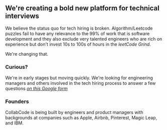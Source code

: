 ## We're creating a bold new platform for technical interviews

We believe the status quo for tech hiring is broken. Algorithm/Leetcode puzzles fail to have any relevance to the 99% of work that is software development and they also exclude very talented engineers who are rich on experience but don't invest 10s to 100s of hours in the *leetCode Grind*.

We're changing that.

### Curious?

We're in early stages but moving quickly. We're looking for engineering managers and others involved in the tech hiring process to answer a few questions *[on this Google form](https://forms.gle/WhFVYpGQa8tZWdB7A)*


### Founders

CollabCode is being built by engineers and product managers with backgrounds at companies such as Apple, Airbnb, Pinterest, Magic Leap, and IBM.
